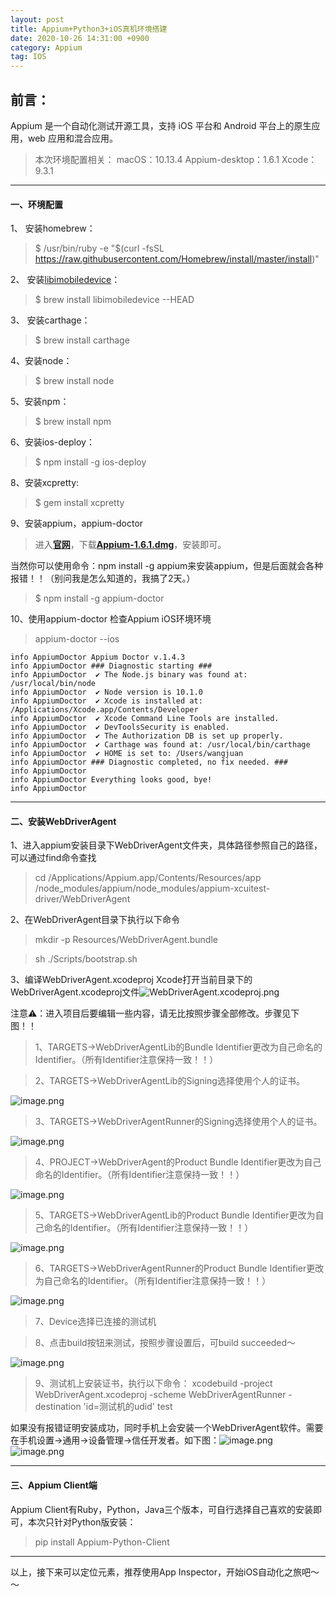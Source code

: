 ```yaml
---
layout: post
title: Appium+Python3+iOS真机环境搭建
date: 2020-10-26 14:31:00 +0900
category: Appium
tag: IOS
---
```

## 前言：
Appium 是一个自动化测试开源工具，支持 iOS 平台和 Android 平台上的原生应用，web 应用和混合应用。
>本次环境配置相关：
macOS：10.13.4
Appium-desktop：1.6.1
Xcode：9.3.1
---
#### 一、环境配置

1、 安装homebrew：

> $ /usr/bin/ruby -e "$(curl -fsSL https://raw.githubusercontent.com/Homebrew/install/master/install)"

2、 安装[libimobiledevice](https://www.jianshu.com/p/592fcffdc71a)：

> $ brew install libimobiledevice --HEAD

3、 安装carthage：

> $ brew install carthage

4、安装node：

> $ brew install node

5、安装npm：
> $ brew install npm

6、安装ios-deploy：

> $ npm install -g ios-deploy

8、安装xcpretty:
> $ gem install xcpretty

9、安装appium，appium-doctor

> 进入[**官网**](https://github.com/appium/appium-desktop/releases/tag/v1.6.1)，下载[**Appium-1.6.1.dmg**](https://github.com/appium/appium-desktop/releases/download/v1.6.1/Appium-1.6.1.dmg)，安装即可。

当然你可以使用命令：npm install -g appium来安装appium，但是后面就会各种报错！！（别问我是怎么知道的，我搞了2天。）
> $ npm install -g appium-doctor

10、使用appium-doctor 检查Appium iOS环境环境
>appium-doctor  --ios
```
info AppiumDoctor Appium Doctor v.1.4.3
info AppiumDoctor ### Diagnostic starting ###
info AppiumDoctor  ✔ The Node.js binary was found at: /usr/local/bin/node
info AppiumDoctor  ✔ Node version is 10.1.0
info AppiumDoctor  ✔ Xcode is installed at: /Applications/Xcode.app/Contents/Developer
info AppiumDoctor  ✔ Xcode Command Line Tools are installed.
info AppiumDoctor  ✔ DevToolsSecurity is enabled.
info AppiumDoctor  ✔ The Authorization DB is set up properly.
info AppiumDoctor  ✔ Carthage was found at: /usr/local/bin/carthage
info AppiumDoctor  ✔ HOME is set to: /Users/wangjuan
info AppiumDoctor ### Diagnostic completed, no fix needed. ###
info AppiumDoctor
info AppiumDoctor Everything looks good, bye!
info AppiumDoctor
```
----
#### 二、安装WebDriverAgent
1、进入appium安装目录下WebDriverAgent文件夹，具体路径参照自己的路径，可以通过find命令查找
>cd  /Applications/Appium.app/Contents/Resources/app
/node_modules/appium/node_modules/appium-xcuitest-driver/WebDriverAgent


2、在WebDriverAgent目录下执行以下命令
>mkdir -p Resources/WebDriverAgent.bundle

>sh ./Scripts/bootstrap.sh

3、编译WebDriverAgent.xcodeproj
Xcode打开当前目录下的WebDriverAgent.xcodeproj文件![WebDriverAgent.xcodeproj.png](https://upload-images.jianshu.io/upload_images/7116457-d808ca600aaed7ac.png?imageMogr2/auto-orient/strip%7CimageView2/2/w/1240)


注意⚠️：进入项目后要编辑一些内容，请无比按照步骤全部修改。步骤见下图！！

>1、TARGETS->WebDriverAgentLib的Bundle Identifier更改为自己命名的Identifier。（所有Identifier注意保持一致！！）

>2、TARGETS->WebDriverAgentLib的Signing选择使用个人的证书。

![image.png](https://upload-images.jianshu.io/upload_images/7116457-0150ee705dfe7f07.png?imageMogr2/auto-orient/strip%7CimageView2/2/w/1240)
>3、TARGETS->WebDriverAgentRunner的Signing选择使用个人的证书。

![image.png](https://upload-images.jianshu.io/upload_images/7116457-6f2d549f291446ca.png?imageMogr2/auto-orient/strip%7CimageView2/2/w/1240)
>4、PROJECT->WebDriverAgent的Product Bundle Identifier更改为自己命名的Identifier。（所有Identifier注意保持一致！！）

![image.png](https://upload-images.jianshu.io/upload_images/7116457-b9bc46b958191aed.png?imageMogr2/auto-orient/strip%7CimageView2/2/w/1240)
>5、TARGETS->WebDriverAgentLib的Product Bundle Identifier更改为自己命名的Identifier。（所有Identifier注意保持一致！！）

![image.png](https://upload-images.jianshu.io/upload_images/7116457-04fe38808bf74c7a.png?imageMogr2/auto-orient/strip%7CimageView2/2/w/1240)
>6、TARGETS->WebDriverAgentRunner的Product Bundle Identifier更改为自己命名的Identifier。（所有Identifier注意保持一致！！）

![image.png](https://upload-images.jianshu.io/upload_images/7116457-9f2cbb97d7562376.png?imageMogr2/auto-orient/strip%7CimageView2/2/w/1240)
>7、Device选择已连接的测试机

>8、点击build按钮来测试，按照步骤设置后，可build succeeded～

![image.png](https://upload-images.jianshu.io/upload_images/7116457-77a424737d2c2dd9.png?imageMogr2/auto-orient/strip%7CimageView2/2/w/1240)

>9、测试机上安装证书，执行以下命令：
xcodebuild -project WebDriverAgent.xcodeproj -scheme WebDriverAgentRunner -destination 'id=测试机的udid' test

如果没有报错证明安装成功，同时手机上会安装一个WebDriverAgent软件。需要在手机设置->通用->设备管理->信任开发者。如下图：![image.png](https://upload-images.jianshu.io/upload_images/7116457-e105bafca9ffc7d1.png?imageMogr2/auto-orient/strip%7CimageView2/2/w/1240)![image.png](https://upload-images.jianshu.io/upload_images/7116457-d830b1a459ca3941.png?imageMogr2/auto-orient/strip%7CimageView2/2/w/1240)

---
#### 三、Appium Client端
Appium Client有Ruby，Python，Java三个版本，可自行选择自己喜欢的安装即可，本次只针对Python版安装：
> pip install Appium-Python-Client

---
以上，接下来可以定位元素，推荐使用App Inspector，开始iOS自动化之旅吧～～


